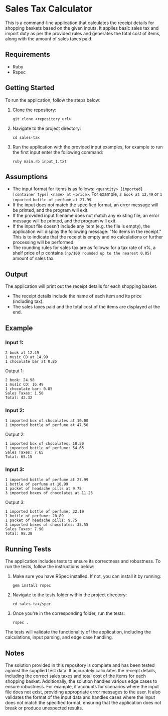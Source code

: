 # Sales Tax Calculator

This is a command-line application that calculates the receipt details for shopping baskets based on the given inputs. It applies basic sales tax and import duty as per the provided rules and generates the total cost of items, along with the amount of sales taxes paid.

## Requirements

- Ruby
- Rspec

## Getting Started

To run the application, follow the steps below:

1. Clone the repository:
   ```
   git clone <repository_url>
   ```

2. Navigate to the project directory:
   ```
   cd sales-tax
   ```

3. Run the application with the provided input examples, for example to run the first input enter the following command:
     ```
     ruby main.rb input_1.txt
     ```

## Assumptions

- The input format for items is as follows: `<quantity> [imported] [container type] <name> at <price>`. For example, `2 book at 12.49` or `1 imported bottle of perfume at 27.99`.
- If the input does not match the specified format, an error message will be printed, and the program will exit.
- If the provided input filename does not match any existing file, an error message will be printed, and the program will exit.
- If the input file doesn't include any item (e.g. the file is empty), the application will display the following message: "No items in the receipt." This is to indicate that the receipt is empty and no calculations or further processing will be performed.
- The rounding rules for sales tax are as follows: for a tax rate of n%, a shelf price of p contains `(np/100 rounded up to the nearest 0.05)` amount of sales tax.

## Output

The application will print out the receipt details for each shopping basket.

- The receipt details include the name of each item and its price (including tax).
- The sales taxes paid and the total cost of the items are displayed at the end.

## Example
### Input 1:
```
2 book at 12.49
1 music CD at 14.99
1 chocolate bar at 0.85
```

Output 1:
```
2 book: 24.98
1 music CD: 16.49
1 chocolate bar: 0.85
Sales Taxes: 1.50
Total: 42.32
```

### Input 2:
```
1 imported box of chocolates at 10.00
1 imported bottle of perfume at 47.50
```

Output 2:
```
1 imported box of chocolates: 10.50
1 imported bottle of perfume: 54.65
Sales Taxes: 7.65
Total: 65.15
```

### Input 3:
```
1 imported bottle of perfume at 27.99
1 bottle of perfume at 18.99
1 packet of headache pills at 9.75
3 imported boxes of chocolates at 11.25
```

Output 3:
```
1 imported bottle of perfume: 32.19
1 bottle of perfume: 20.89
1 packet of headache pills: 9.75
3 imported boxes of chocolates: 35.55
Sales Taxes: 7.90
Total: 98.38
```

## Running Tests

The application includes tests to ensure its correctness and robustness. To run the tests, follow the instructions below:

1. Make sure you have RSpec installed. If not, you can install it by running:
     ```
     gem install rspec
     ```

2. Navigate to the tests folder within the project directory:
   ```
   cd sales-tax/spec
   ```

3. Once you're in the corresponding folder, run the tests:
     ```
     rspec .
     ```

The tests will validate the functionality of the application, including the calculations, input parsing, and edge case handling.

## Notes

The solution provided in this repository is complete and has been tested against the supplied test data. It accurately calculates the receipt details, including the correct sales taxes and total cost of the items for each shopping basket. Additionally, the solution handles various edge cases to ensure robustness. For example, it accounts for scenarios where the input file does not exist, providing appropriate error messages to the user. It also validates the format of the input data and handles cases where the input does not match the specified format, ensuring that the application does not break or produce unexpected results.
